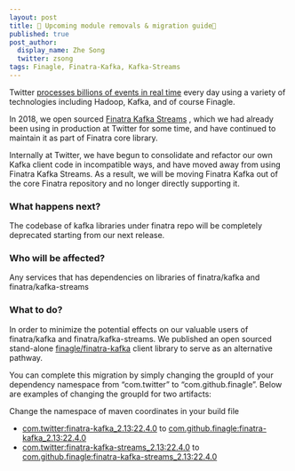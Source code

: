 ```yaml
---
layout: post
title: 🌇 Upcoming module removals & migration guide🌇
published: true
post_author:
  display_name: Zhe Song
  twitter: zsong
tags: Finagle, Finatra-Kafka, Kafka-Streams
---
```


Twitter [processes billions of events in real time](https://blog.twitter.com/engineering/en_us/topics/infrastructure/2021/processing-billions-of-events-in-real-time-at-twitter-)  every day using a variety of technologies including Hadoop, Kafka, and of course Finagle.

In 2018, we open sourced [Finatra Kafka Streams](https://github.com/twitter/finatra/commit/47cce5462) , which we had already been using in production at Twitter for some time, and have continued to maintain it as part of Finatra core library.

Internally at Twitter, we have begun to consolidate and refactor our own Kafka client code in incompatible ways, and have moved away from using Finatra Kafka Streams.  As a result, we will be moving Finatra Kafka out of the core Finatra repository and no longer directly supporting it.

### What happens next?

The codebase of kafka libraries under finatra repo will be completely deprecated starting from our next release.

### Who will be affected?

Any services that has dependencies on libraries of finatra/kafka and finatra/kafka-streams

### What to do?

In order to minimize the potential effects on our valuable users of finatra/kafka and finatra/kafka-streams.  We published an open sourced stand-alone
[finagle/finatra-kafka](https://github.com/finagle/finatra-kafka) client library to serve as an alternative pathway.

You can complete this migration by simply changing the groupId of your dependency namespace from “com.twitter” to “com.github.finagle”.
Below are examples of changing the groupId for two artifacts:

Change the namespace of maven coordinates in your build file

* [com.twitter:finatra-kafka_2.13:22.4.0](https://search.maven.org/artifact/com.twitter/finatra-kafka_2.13/22.4.0/jar) to [com.github.finagle:finatra-kafka_2.13:22.4.0](https://search.maven.org/artifact/com.github.finagle/finatra-kafka_2.13/22.4.0/jar)
* [com.twitter:finatra-kafka-streams_2.13:22.4.0](https://search.maven.org/artifact/com.twitter/finatra-kafka-streams_2.13/22.4.0/jar)  to
  [com.github.finagle:finatra-kafka-streams_2.13:22.4.0](https://search.maven.org/artifact/com.github.finagle/finatra-kafka-streams_2.13/22.4.0/jar)
